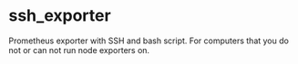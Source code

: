 # ssh_exporter

Prometheus exporter with SSH and bash script. For computers that you do not or can not run node exporters on.
